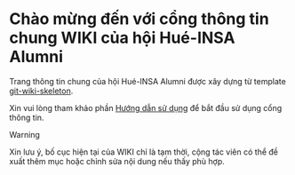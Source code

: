 # Chào mừng đến với cổng thông tin chung WIKI của hội Hué-INSA Alumni

Trang thông tin chung của hội Hué-INSA Alumni được xây dựng từ template [git-wiki-skeleton](https://github.com/Drassil/git-wiki-skeleton).

Xin vui lòng tham khảo phần [Hướng dẫn sử dụng](huong-dan.md) để bắt đầu sử dụng cổng thông tin.

> [!WARNING]
> Xin lưu ý, bố cục hiện tại của WIKI chỉ là tạm thời, cộng tác viên có thể đề xuất thêm mục hoặc chỉnh sửa nội dung nếu thấy phù hợp.

